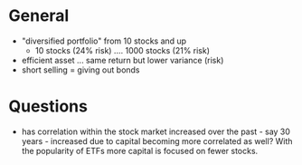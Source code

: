 # General
- "diversified portfolio" from 10 stocks and up
	- 10 stocks (24% risk) .... 1000 stocks (21% risk)
- efficient asset ... same return but lower variance (risk)
- short selling = giving out bonds

# Questions
- has correlation within the stock market increased over the past - say 30 years - increased due to capital becoming more correlated as well? With the popularity of ETFs more capital is focused on fewer stocks.